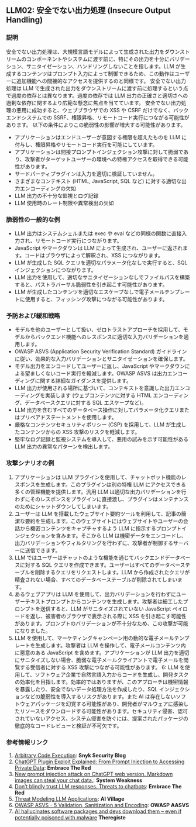 ## LLM02: 安全でない出力処理 (Insecure Output Handling)

### 説明
安全でない出力処理は、大規模言語モデルによって生成された出力をダウンストリームのコンポーネントやシステムに渡す前に、特にその出力を十分にバリデーション、サニタイゼーション、ハンドリングしないことを指します。LLM が生成するコンテンツはプロンプト入力によって制御できるため、この動作はユーザーに追加機能への間接的なアクセスを提供するのと同様です。
安全でない出力処理は LLM で生成された出力をダウンストリームに渡す前に処理するという点で過度の依存とは異なります。過度の依存では LLM 出力の正確さと適切さへの過剰な依存に関するより広範な懸念に焦点を当てています。
安全でない出力処理の悪用に成功すると、ウェブブラウザでの XSS や CSRF だけでなく、バックエンドシステムでの SSRF、権限昇格、リモートコード実行につながる可能性があります。
以下の条件によりこの脆弱性の影響が増大する可能性があります。
- アプリケーションはエンドユーザーが意図する権限を超えたものを LLM に付与し、権限昇格やリモートコード実行を可能にしています。
- アプリケーションは間接プロンプトインジェクション攻撃に対して脆弱であり、攻撃者がターゲットユーザーの環境への特権アクセスを取得できる可能性があります。
- サードパーティプラグインは入力を適切に検証していません。
- さまざまなコンテキスト (HTML, JavaScript, SQL など) に対する適切な出力エンコーディングの欠如
- LLM 出力の不十分な監視とログ記録
- LLM 使用時のレート制限や異常検出の欠如
### 脆弱性の一般的な例
- LLM 出力はシステムシェルまたは exec や eval などの同様の関数に直接入力され、リモートコード実行につながります。
- JavaScript やマークダウンは LLM によって生成され、ユーザーに返されます。コードはブラウザによって解釈され、XSS につながります。
- LLM が生成した SQL クエリを適切なパラメータ化なしで実行すると、SQL インジェクションにつながります。
- LLM 出力を使用して、適切なサニタイゼーションなしでファイルパスを構築すると、パストラバーサル脆弱性を引き起こす可能性があります。
- LLM が生成したコンテンツを適切なエスケープなしで電子メールテンプレートに使用すると、フィッシング攻撃につながる可能性があります。

### 予防および緩和戦略
- モデルを他のユーザーとして扱い、ゼロトラストアプローチを採用して、モデルからバックエンド機能へのレスポンスに適切な入力バリデーションを適用します。
- OWASP ASVS (Application Security Verification Standard) ガイドラインに従い、効果的な入力バリデーションとサニタイゼーションを確保します。
- モデル出力をエンコードしてユーザーに返し、JavaScript やマークダウンによる望ましくないコード実行を軽減します。OWASP ASVS は出力エンコーディングに関する詳細なガイダンスを提供します。
- LLM 出力が使用される場所に基づいて、コンテキストを意識した出力エンコーディングを実装します (ウェブコンテンツに対する HTML エンコーディング、データベースクエリに対する SQL エスケープなど)。
- LLM 出力を含むすべてのデータベース操作に対してパラメータ化クエリまたはプリペアドステートメントを使用します。
- 厳格なコンテンツセキュリティポリシー (CSP) を採用して、LLM が生成したコンテンツからの XSS 攻撃のリスクを軽減します。
- 堅牢なログ記録と監視システムを導入して、悪用の試みを示す可能性がある LLM 出力の異常なパターンを検出します。

### 攻撃シナリオの例
1. アプリケーションは LLM プラグインを使用して、チャットボット機能のレスポンスを生成します。このプラグインは別の特権 LLM にアクセスできる多くの管理機能を提供します。汎用 LLM は適切な出力バリデーションを行わずにそのレスポンスをプラグインに直接渡し、プラグインはメンテナンスのためにシャットダウンしてしまいます。
2. ユーザーは LLM を搭載したウェブサイト要約ツールを利用して、記事の簡潔な要約を生成します。このウェブサイトにはウェブサイトやユーザーの会話から機密コンテンツをキャプチャするよう LLM に指示するプロンプトインジェクションを含みます。そこから LLM は機密データをエンコードし、出力バリデーションやフィルタリングを行わずに、攻撃者が制御するサーバーに送信できます。
3. LLM ではユーザーはチャットのような機能を通じてバックエンドデータベースに対する SQL クエリを作成できます。ユーザーはすべてのデータベーステーブルを削除するクエリをリクエストします。LLM から作成されたクエリが精査されない場合、すべてのデータベーステーブルが削除されてしまいます。
4. あるウェブアプリは LLM を使用して、出力バリデーションを行わずにユーザーテキストプロンプトからコンテンツを生成します。攻撃者は細工したプロンプトを送信すると、LLM がサニタイズされていない JavaScript ペイロードを返し、被害者のブラウザで表示される際に XSS を引き起こす可能性があります。プロンプトのバリデーションが不十分なため、この攻撃が可能になりました。
5. LLM を使用して、マーケティングキャンペーン用の動的な電子メールテンプレートを生成します。攻撃者は LLM を操作して、電子メールコンテンツ内に悪意のある JavaScript を含めます。アプリケーションが LLM 出力を適切にサニタイズしない場合、脆弱な電子メールクライアントで電子メールを閲覧する受信者に対する XSS 攻撃につながる可能性があります。
6: LLM を使用して、ソフトウェア企業で自然言語入力からコードを生成し、開発タスクの効率化を目指します。効率的ではありますが、このアプローチは機密情報を暴露したり、安全でないデータ処理方法を作成したり、SQL インジェクションなどの脆弱性を導入するリスクがあります。また AI は存在しないソフトウェアパッケージを幻覚する可能性があり、開発者がマルウェアに感染したリソースをダウンロードする可能性があります。セキュリティ侵害、認可されていないアクセス、システム侵害を防ぐには、提案されたパッケージの徹底的なコードレビューと検証が不可欠です。

### 参考情報リンク

1. [Arbitrary Code Execution](https://security.snyk.io/vuln/SNYK-PYTHON-LANGCHAIN-5411357): **Snyk Security Blog**
2. [ChatGPT Plugin Exploit Explained: From Prompt Injection to Accessing Private Data](https://embracethered.com/blog/posts/2023/chatgpt-cross-plugin-request-forgery-and-prompt-injection./): **Embrace The Red**
3. [New prompt injection attack on ChatGPT web version. Markdown images can steal your chat data.](https://systemweakness.com/new-prompt-injection-attack-on-chatgpt-web-version-ef717492c5c2?gi=8daec85e2116): **System Weakness**
4. [Don’t blindly trust LLM responses. Threats to chatbots](https://embracethered.com/blog/posts/2023/ai-injections-threats-context-matters/): **Embrace The Red**
5. [Threat Modeling LLM Applications](https://aivillage.org/large%20language%20models/threat-modeling-llm/): **AI Village**
6. [OWASP ASVS - 5 Validation, Sanitization and Encoding](https://owasp-aasvs4.readthedocs.io/en/latest/V5.html#validation-sanitization-and-encoding): **OWASP AASVS**
7. [AI hallucinates software packages and devs download them – even if potentially poisoned with malware](https://www.theregister.com/2024/03/28/ai_bots_hallucinate_software_packages/) **Theregiste**

